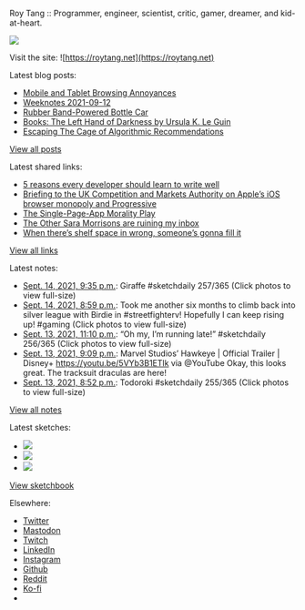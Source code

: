 Roy Tang :: Programmer, engineer, scientist, critic, gamer, dreamer, and kid-at-heart.

![](https://roytang.net/static/img/profile.jpg)

Visit the site: ![https://roytang.net](https://roytang.net)

Latest blog posts:

- [Mobile and Tablet Browsing Annoyances](https://roytang.net/2021/09/mobile-tablet-annoyances/)
- [Weeknotes 2021-09-12](https://roytang.net/2021/09/weeknotes-2021-09-12/)
- [Rubber Band-Powered Bottle Car](https://roytang.net/2021/09/rubber-band-bottle-car/)
- [Books: The Left Hand of Darkness by Ursula K. Le Guin](https://roytang.net/2021/09/lhod/)
- [Escaping The Cage of Algorithmic Recommendations](https://roytang.net/2021/09/cage-recommendations/)

[View all posts](https://roytang.net/blog)

Latest shared links:

- [5 reasons every developer should learn to write well](https://roytang.net/2021/09/5-reasons-every-developer-should-learn-to-write-well/)
- [Briefing to the UK Competition and Markets Authority on Apple’s iOS browser monopoly and Progressive](https://roytang.net/2021/09/e70d9944158e48f21f45880e61981adc/)
- [The Single-Page-App Morality Play](https://roytang.net/2021/09/the-single-page-app-morality-play/)
- [The Other Sara Morrisons are ruining my inbox](https://roytang.net/2021/09/the-other-sara-morrisons-are-ruining-my-inbox/)
- [When there’s shelf space in wrong, someone’s gonna fill it](https://roytang.net/2021/09/when-theres-shelf-space-in-wrong-someones-gonna-fill-it/)

[View all links](https://roytang.net/links)

Latest notes:

- [Sept. 14, 2021, 9:35 p.m.](https://roytang.net/2021/09/1437772003247894545/): Giraffe #sketchdaily 257/365 (Click photos to view full-size)
- [Sept. 14, 2021, 8:59 p.m.](https://roytang.net/2021/09/1437762927289720837/): Took me another six months to climb back into silver league with Birdie in #streetfighterv! Hopefully I can keep rising up! #gaming (Click photos to view full-size)
- [Sept. 13, 2021, 11:10 p.m.](https://roytang.net/2021/09/1437433432389259271/): “Oh my, I’m running late!” #sketchdaily 256/365 (Click photos to view full-size)
- [Sept. 13, 2021, 9:09 p.m.](https://roytang.net/2021/09/1437402945243344898/): Marvel Studios’ Hawkeye | Official Trailer | Disney+ https://youtu.be/5VYb3B1ETlk via @YouTube Okay, this looks great. The tracksuit draculas are here!
- [Sept. 13, 2021, 8:52 p.m.](https://roytang.net/2021/09/1437398804966244354/): Todoroki #sketchdaily 255/365 (Click photos to view full-size)

[View all notes](https://roytang.net/notes)

Latest sketches:


- ![](https://roytang.net/media/cache/1d/00/1d00ee30d2e22d7ecfaa2b65adaa81b8.jpg)
- ![](https://roytang.net/media/cache/f4/a0/f4a08aa94bc3034684b163619a875402.jpg)
- ![](https://roytang.net/media/cache/1e/83/1e835b7386efc1e76fb667b57f9dbbe7.jpg)

[View sketchbook](https://roytang.net/albums/sketchbook)


Elsewhere:

- [Twitter](https://twitter.com/roytang)
- [Mastodon](https://mastodon.technology/@roytang)
- [Twitch](https://twitch.tv/twitchyroy)
- [LinkedIn](https://www.linkedin.com/in/roytang)
- [Instagram](https://instagram.com/roytang0400)
- [Github](https://github.com/roytang)
- [Reddit](https://reddit.com/u/hungryroy)
- [Ko-fi](https://ko-fi.com/roytang)
- [](mailto:hello@roytang.net)